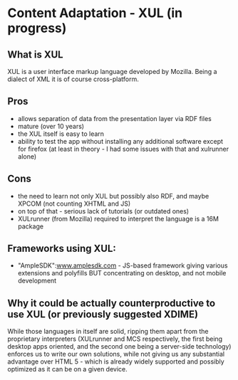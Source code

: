Content Adaptation - XUL (in progress)
======================================

What is XUL
-----------

XUL is a user interface markup language developed by Mozilla. Being a dialect of XML it is of course cross-platform.

Pros
----

-   allows separation of data from the presentation layer via RDF files
-   mature (over 10 years)
-   the XUL itself is easy to learn
-   ability to test the app without installing any additional software except for firefox (at least in theory - I had some issues with that and xulrunner alone)

Cons
----

-   the need to learn not only XUL but possibly also RDF, and maybe XPCOM (not counting XHTML and JS)
-   on top of that - serious lack of tutorials (or outdated ones)
-   XULrunner (from Mozilla) required to interpret the language is a 16M package

Frameworks using XUL:
---------------------

-   "AmpleSDK":www.amplesdk.com - JS-based framework giving various extensions and polyfills BUT concentrating on desktop, and not mobile development

Why it could be actually counterproductive to use XUL (or previously suggested XDIME)
-------------------------------------------------------------------------------------

While those languages in itself are solid, ripping them apart from the proprietary interpreters (XULrunner and MCS respectively, the first being desktop apps oriented, and the second one being a server-side technology) enforces us to write our own solutions, while not giving us any substantial advantage over HTML 5 - which is already widely supported and possibly optimized as it can be on a given device.

